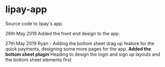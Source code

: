 # lipay-app
Source code to lipay's app.

26th May 2019
Added the front end design to the app.

27th May 2019
Ryan - Adding the bottom sheet drag up feature for the quick payments, designing some more pages for the app.
**Added the bottom sheet plugin**
Heading to design the login and sign up layouts and the bottom sheet elements first
